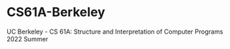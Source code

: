 # CS61A-Berkeley
UC Berkeley - CS 61A: Structure and Interpretation of Computer Programs 2022 Summer
